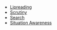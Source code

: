- [Lipreading](</SkillSystem/Specialties/Lipreading.md>)
- [Scrutiny](</SkillSystem/Specialties/Scrutiny.md>)
- [Search](</SkillSystem/Specialties/Search.md>)
- [Situation Awareness](</SkillSystem/Specialties/Situational Awareness.md>)